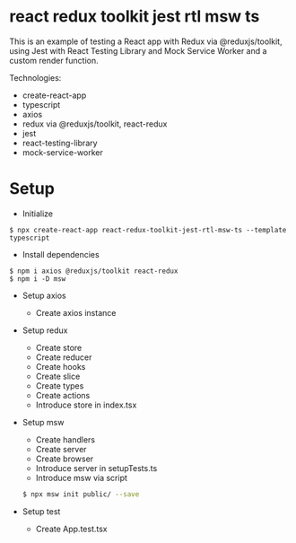 # react redux toolkit jest rtl msw ts

This is an example of testing a React app with Redux via @reduxjs/toolkit, using Jest with React Testing Library and Mock Service Worker and a custom render function.

Technologies:
- create-react-app
- typescript
- axios
- redux via @reduxjs/toolkit, react-redux
- jest
- react-testing-library
- mock-service-worker

# Setup

- Initialize
```
$ npx create-react-app react-redux-toolkit-jest-rtl-msw-ts --template typescript
```

- Install dependencies
```
$ npm i axios @reduxjs/toolkit react-redux
$ npm i -D msw
```

- Setup axios
  - Create axios instance

- Setup redux
  - Create store 
  - Create reducer 
  - Create hooks 
  - Create slice 
  - Create types 
  - Create actions 
  - Introduce store in index.tsx

- Setup msw
  - Create handlers
  - Create server
  - Create browser
  - Introduce server in setupTests.ts
  - Introduce msw via script
  ```bash
  $ npx msw init public/ --save
  ```

- Setup test
  - Create App.test.tsx
